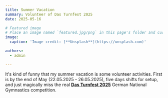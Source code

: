 ```yaml
---
title: Summer Vacation
summary: Volunteer of Das Turnfest 2025
date: 2025-05-16

# Featured image
# Place an image named `featured.jpg/png` in this page's folder and customize its options here.
image:
  caption: 'Image credit: [**Unsplash**](https://unsplash.com)'

authors:
  - admin

---
```


It's kind of funny that my summer vacation is some volunteer activities. First is by the end of May (22.05.2025 - 26.05.2025), five days shifts for setup, and just magically miss the real [**Das Turnfest 2025**](https://www.turnfest.de/en/faqs) German National Gymnastics competition. 

